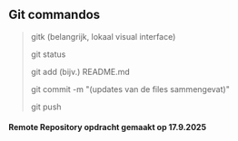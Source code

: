 ## Git commandos

>gitk (belangrijk, lokaal visual interface)
>
>git status
>
>git add (bijv.) README.md
>
>git commit -m "(updates van de files sammengevat)"
>
>git push  



#### Remote Repository opdracht gemaakt op 17.9.2025